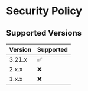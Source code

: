 # Security Policy

## Supported Versions

| Version | Supported          |
| ------- | ------------------ |
| 3.21.x  | :white_check_mark: |
| 2.x.x   | :x:                |
| 1.x.x   | :x:                |
